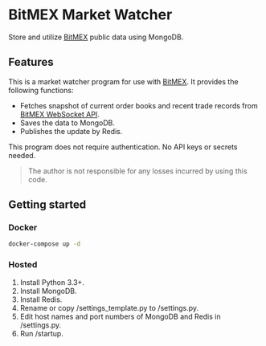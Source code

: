 # BitMEX Market Watcher

Store and utilize [BitMEX](https://www.bitmex.com) public data using MongoDB.

## Features

This is a market watcher program for use with [BitMEX](https://www.bitmex.com).
It provides the following functions:

* Fetches snapshot of current order books and recent trade records
from [BitMEX WebSocket API](https://www.bitmex.com/app/wsAPI).
* Saves the data to MongoDB.
* Publishes the update by Redis.

This program does not require authentication. No API keys or secrets needed.

> The author is not responsible for any losses incurred by using this code.

## Getting started

### Docker
```bash
docker-compose up -d
```

### Hosted
1. Install Python 3.3+.
2. Install MongoDB.
3. Install Redis.
4. Rename or copy /settings_template.py to /settings.py.
5. Edit host names and port numbers of MongoDB and Redis in /settings.py.
6. Run /startup.
